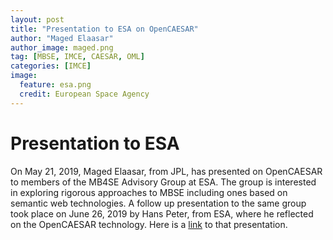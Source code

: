 ```yaml
---
layout: post
title: "Presentation to ESA on OpenCAESAR"
author: "Maged Elaasar"
author_image: maged.png
tag: [MBSE, IMCE, CAESAR, OML]
categories: [IMCE]
image:
  feature: esa.png
  credit: European Space Agency
---
```


# Presentation to ESA

On May 21, 2019, Maged Elaasar, from JPL, has presented on OpenCAESAR to members of the MB4SE Advisory Group at ESA. The group is interested in exploring rigorous approaches to MBSE including ones based on semantic web technologies. A follow up presentation to the same group took place on June 26, 2019 by Hans Peter, from ESA, where he reflected on the OpenCAESAR technology. Here is a [link](https://indico.esa.int/event/310/contributions/4581/attachments/3514/4653/Presentation_-_1430_-_Hans-Peter_de_Koning.pdf) to that presentation.

